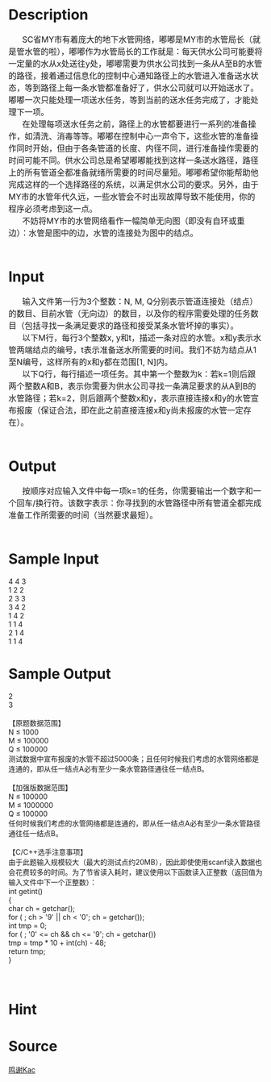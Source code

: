 
# Description

<div class="content"><div style="text-indent: 20.5pt"><span style="font-size: medium">SC省MY市有着庞大的地下水管网络，嘟嘟是MY市的水管局长（就是管水管的啦），嘟嘟作为水管局长的工作就是：每天供水公司可能要将一定量的水从x处送往y处，嘟嘟需要为供水公司找到一条从A至B的水管的路径，接着通过信息化的控制中心通知路径上的水管进入准备送水状态，等到路径上每一条水管都准备好了，供水公司就可以开始送水了。嘟嘟一次只能处理一项送水任务，等到当前的送水任务完成了，才能处理下一项。</span></div>
<div style="text-indent: 20.5pt"><span style="font-size: medium">在处理每项送水任务之前，路径上的水管都要进行一系列的准备操作，如清洗、消毒等等。嘟嘟在控制中心一声令下，这些水管的准备操作同时开始，但由于各条管道的长度、内径不同，进行准备操作需要的时间可能不同。供水公司总是希望嘟嘟能找到这样一条送水路径，路径上的所有管道全都准备就绪所需要的时间尽量短。嘟嘟希望你能帮助他完成这样的一个选择路径的系统，以满足供水公司的要求。另外，由于MY市的水管年代久远，一些水管会不时出现故障导致不能使用，你的程序必须考虑到这一点。</span></div>
<div style="text-indent: 20.5pt"><span style="font-size: medium">不妨将MY市的水管网络看作一幅简单无向图（即没有自环或重边）：水管是图中的边，水管的连接处为图中的结点。</span></div>
<div style="text-indent: 20.5pt"><span style="font-size: medium"> </span></div></div>

# Input

<div class="content"><div style="text-indent: 20.5pt"><span style="font-size: medium">输入文件第一行为3个整数：N, M, Q分别表示管道连接处（结点）的数目、目前水管（无向边）的数目，以及你的程序需要处理的任务数目（包括寻找一条满足要求的路径和接受某条水管坏掉的事实）。</span></div>
<div style="text-indent: 20.5pt"><span style="font-size: medium">以下M行，每行3个整数x, y和t，描述一条对应的水管。x和y表示水管两端结点的编号，t表示准备送水所需要的时间。我们不妨为结点从1至N编号，这样所有的x和y都在范围[1, N]内。</span></div>
<div style="text-indent: 20.5pt"><span style="font-size: medium">以下Q行，每行描述一项任务。其中第一个整数为k：若k=1则后跟两个整数A和B，表示你需要为供水公司寻找一条满足要求的从A到B的水管路径；若k=2，则后跟两个整数x和y，表示直接连接x和y的水管宣布报废（保证合法，即在此之前直接连接x和y尚未报废的水管一定存在）。</span></div>
<div style="text-indent: 20.5pt"><span style="font-size: medium"> </span></div></div>

# Output

<div class="content"><div style="text-indent: 20.5pt"><span style="font-size: medium">按顺序对应输入文件中每一项k=1的任务，你需要输出一个数字和一个回车/换行符。该数字表示：你寻找到的水管路径中所有管道全都完成准备工作所需要的时间（当然要求最短）。</span></div>
<div><span style="font-size: medium"> </span></div></div>

# Sample Input

<div class="content"><span class="sampledata">4 4 3<br/>
1 2 2<br/>
2 3 3<br/>
3 4 2<br/>
1 4 2<br/>
1 1 4<br/>
2 1 4<br/>
1 1 4<br/>
</span></div>

# Sample Output

<div class="content"><span class="sampledata">2<br/>
3<br/>
 <br/>
【原题数据范围】<br/>
N ≤ 1000<br/>
M ≤ 100000<br/>
Q ≤ 100000<br/>
测试数据中宣布报废的水管不超过5000条；且任何时候我们考虑的水管网络都是连通的，即从任一结点A必有至少一条水管路径通往任一结点B。<br/>
 <br/>
【加强版数据范围】<br/>
N ≤ 100000<br/>
M ≤ 1000000<br/>
Q ≤ 100000<br/>
任何时候我们考虑的水管网络都是连通的，即从任一结点A必有至少一条水管路径通往任一结点B。<br/>
 <br/>
【C/C++选手注意事项】<br/>
由于此题输入规模较大（最大的测试点约20MB），因此即使使用scanf读入数据也会花费较多的时间。为了节省读入耗时，建议使用以下函数读入正整数（返回值为输入文件中下一个正整数）：<br/>
int getint()<br/>
 {<br/>
    char ch = getchar();<br/>
    for ( ; ch &gt; &#39;9&#39; || ch &lt; &#39;0&#39;; ch = getchar());<br/>
    int tmp = 0;<br/>
    for ( ; &#39;0&#39; &lt;= ch &amp;&amp; ch &lt;= &#39;9&#39;; ch = getchar())<br/>
      tmp = tmp * 10 + int(ch) - 48;<br/>
    return tmp;<br/>
 } <br/>
<br/>
<br/>
 </span></div>

# Hint

<div class="content"><p></p></div>

# Source

<div class="content"><p><a href="problemset.php?search=鸣谢Kac">鸣谢Kac</a></p></div>

